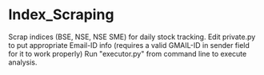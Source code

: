 # Index_Scraping
Scrap indices (BSE, NSE, NSE SME) for daily stock tracking. 
Edit private.py to put appropriate Email-ID info (requires a valid GMAIL-ID in sender field for it to work properly)
Run "executor.py" from command line to execute analysis.
